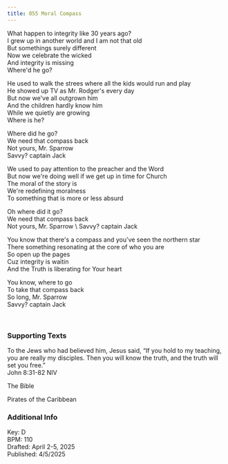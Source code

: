 ```yaml
---
title: 055 Moral Compass
---
```


What happen to integrity like 30 years ago? \
I grew up in another world and I am not that old \
But somethings surely different \
Now we celebrate the wicked \
And integrity is missing \
Where'd he go? 

He used to walk the strees where all the kids would run and play \
He showed up TV as Mr. Rodger's every day \
But now we've all outgrown him \
And the children hardly know him \
While we quietly are growing \
Where is he? 

Where did he go? \
We need that compass back \
Not yours, Mr. Sparrow \
Savvy? captain Jack

We used to pay attention to the preacher and the Word \
But now we're doing well if we get up in time for Church \
The moral of the story is \
We're redefining moralness \
To something that is more or less absurd 

Oh where did it go? \
We need that compass back \
Not yours, Mr. Sparrow \ 
Savvy? captain Jack

You know that there's a compass and you've seen the northern star \
There something resonating at the core of who you are \
So open up the pages \
Cuz integrity is waitin \
And the Truth is liberating for Your heart

You know, where to go \
To take that compass back \
So long, Mr. Sparrow \
Savvy? captain Jack


<br /> 

### Supporting Texts ###

To the Jews who had believed him, Jesus said, “If you hold to my teaching, you are really my disciples. Then you will know the truth, and the truth will set you free.” \
John 8:31-82 NIV

The Bible

Pirates of the Caribbean

### Additional Info

Key: D \
BPM: 110 \
Drafted: April 2-5, 2025 \
Published: 4/5/2025
